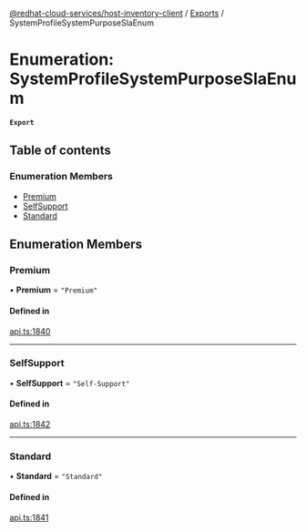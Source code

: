 [@redhat-cloud-services/host-inventory-client](../README.md) / [Exports](../modules.md) / SystemProfileSystemPurposeSlaEnum

# Enumeration: SystemProfileSystemPurposeSlaEnum

**`Export`**

## Table of contents

### Enumeration Members

- [Premium](SystemProfileSystemPurposeSlaEnum.md#premium)
- [SelfSupport](SystemProfileSystemPurposeSlaEnum.md#selfsupport)
- [Standard](SystemProfileSystemPurposeSlaEnum.md#standard)

## Enumeration Members

### Premium

• **Premium** = ``"Premium"``

#### Defined in

[api.ts:1840](https://github.com/RedHatInsights/javascript-clients/blob/master/packages/host-inventory/api.ts#L1840)

___

### SelfSupport

• **SelfSupport** = ``"Self-Support"``

#### Defined in

[api.ts:1842](https://github.com/RedHatInsights/javascript-clients/blob/master/packages/host-inventory/api.ts#L1842)

___

### Standard

• **Standard** = ``"Standard"``

#### Defined in

[api.ts:1841](https://github.com/RedHatInsights/javascript-clients/blob/master/packages/host-inventory/api.ts#L1841)
